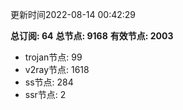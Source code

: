 更新时间2022-08-14 00:42:29

**总订阅: 64**
**总节点: 9168**
**有效节点: 2003**
- trojan节点: 99
- v2ray节点: 1618
- ss节点: 284
- ssr节点: 2
